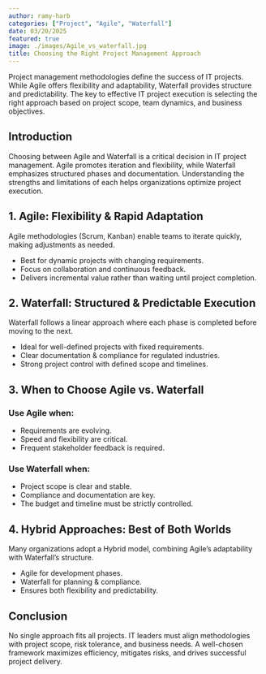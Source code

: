 ```yaml
---
author: ramy-harb
categories: ["Project", "Agile", "Waterfall"]
date: 03/20/2025
featured: true
image: ./images/Agile_vs_waterfall.jpg
title: Choosing the Right Project Management Approach
---
```


Project management methodologies define the success of IT projects. While Agile offers flexibility and adaptability, Waterfall provides structure and predictability. The key to effective IT project execution is selecting the right approach based on project scope, team dynamics, and business objectives.

## Introduction

Choosing between Agile and Waterfall is a critical decision in IT project management. Agile promotes iteration and flexibility, while Waterfall emphasizes structured phases and documentation. Understanding the strengths and limitations of each helps organizations optimize project execution.

## 1. Agile: Flexibility & Rapid Adaptation

Agile methodologies (Scrum, Kanban) enable teams to iterate quickly, making adjustments as needed.

-   Best for dynamic projects with changing requirements.
-   Focus on collaboration and continuous feedback.
-   Delivers incremental value rather than waiting until project completion.

## 2. Waterfall: Structured & Predictable Execution

Waterfall follows a linear approach where each phase is completed before moving to the next.

-   Ideal for well-defined projects with fixed requirements.
-   Clear documentation & compliance for regulated industries.
-   Strong project control with defined scope and timelines.

## 3. When to Choose Agile vs. Waterfall

### Use Agile when:

-   Requirements are evolving.
-   Speed and flexibility are critical.
-   Frequent stakeholder feedback is required.

### Use Waterfall when:

-   Project scope is clear and stable.
-   Compliance and documentation are key.
-   The budget and timeline must be strictly controlled.

## 4. Hybrid Approaches: Best of Both Worlds

Many organizations adopt a Hybrid model, combining Agile’s adaptability with Waterfall’s structure.

-   Agile for development phases.
-   Waterfall for planning & compliance.
-   Ensures both flexibility and predictability.

## Conclusion

No single approach fits all projects. IT leaders must align methodologies with project scope, risk tolerance, and business needs. A well-chosen framework maximizes efficiency, mitigates risks, and drives successful project delivery.
